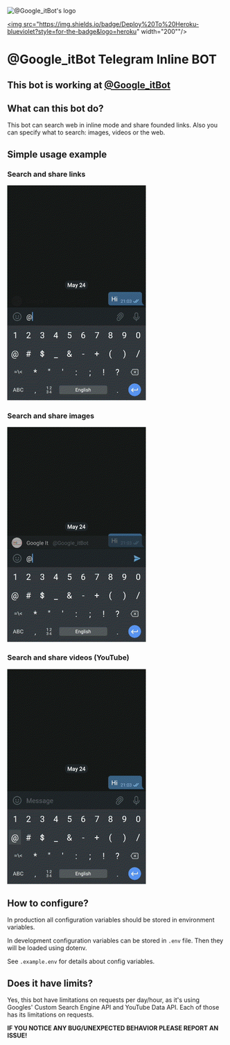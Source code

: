 ![@Google_itBot's logo](https://raw.githubusercontent.com/Edgar-P-yan/google-it-telegram-bot/master/docs/assets/hero-logo.png "@Google_itBot's logo")

<a href="https://heroku.com/deploy/"><img src="https://img.shields.io/badge/Deploy%20To%20Heroku-blueviolet?style=for-the-badge&logo=heroku" width="200""/></a>

# @Google_itBot Telegram Inline BOT

## **This bot is working at [@Google_itBot](https://tele.click/Google_itBot)**

## What can this bot do?

This bot can search web in inline mode and share founded links. Also you can specify what to search: images, videos or the web.

## Simple usage example

### **Search and share links**

![alt text](./docs/assets/web_search_preview.gif 'Web search with @Google_itBot GIF')

### **Search and share images**

![alt text](./docs/assets/images_search_preview.gif 'Images search with @Google_itBot GIF')

### **Search and share videos (YouTube)**

![alt text](./docs/assets/videos_search_preview.gif 'Videos search with @Google_itBot GIF')

## How to configure?

In production all configuration variables should be stored in environment variables.

In development configuration variables can be stored in `.env` file. Then they will be loaded using dotenv.

See `.example.env` for details about config variables.

## Does it have limits?

Yes, this bot have limitations on requests per day/hour, as it's using Googles' Custom Search Engine API and YouTube Data API. Each of those has its limitations on requests.

**IF YOU NOTICE ANY BUG/UNEXPECTED BEHAVIOR PLEASE REPORT AN ISSUE!**
